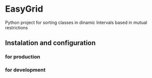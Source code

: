 # EasyGrid

Python project for sorting classes in dinamic Intervals based in mutual restrictions

## Instalation and configuration

### for production

### for development

```bash pip install wxPython Flask SQLAlchemy pytest´´´
